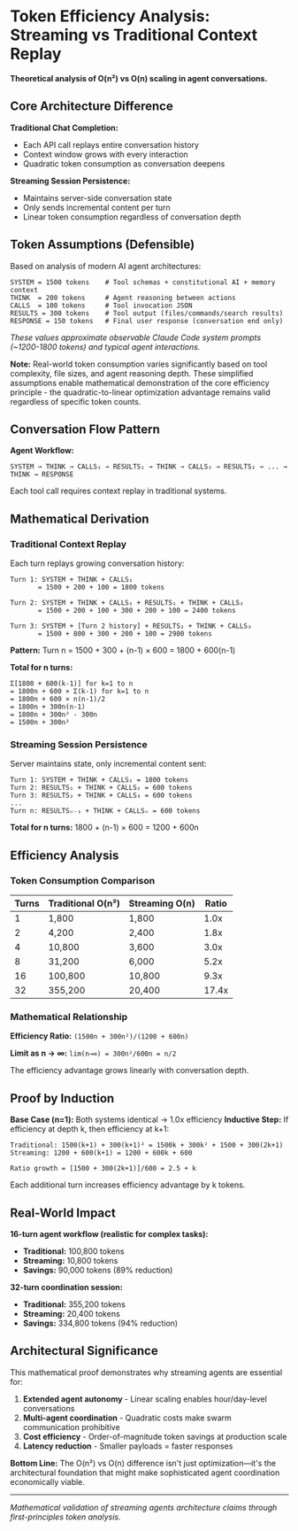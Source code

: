 # Token Efficiency Analysis: Streaming vs Traditional Context Replay

**Theoretical analysis of O(n²) vs O(n) scaling in agent conversations.**

## Core Architecture Difference

**Traditional Chat Completion:**
- Each API call replays entire conversation history
- Context window grows with every interaction
- Quadratic token consumption as conversation deepens

**Streaming Session Persistence:**  
- Maintains server-side conversation state
- Only sends incremental content per turn
- Linear token consumption regardless of conversation depth

## Token Assumptions (Defensible)

Based on analysis of modern AI agent architectures:

```
SYSTEM = 1500 tokens    # Tool schemas + constitutional AI + memory context
THINK  = 200 tokens     # Agent reasoning between actions  
CALLS  = 100 tokens     # Tool invocation JSON
RESULTS = 300 tokens    # Tool output (files/commands/search results)
RESPONSE = 150 tokens   # Final user response (conversation end only)
```

*These values approximate observable Claude Code system prompts (~1200-1800 tokens) and typical agent interactions.*

**Note:** Real-world token consumption varies significantly based on tool complexity, file sizes, and agent reasoning depth. These simplified assumptions enable mathematical demonstration of the core efficiency principle - the quadratic-to-linear optimization advantage remains valid regardless of specific token counts.

## Conversation Flow Pattern

**Agent Workflow:**
```
SYSTEM → THINK → CALLS₁ → RESULTS₁ → THINK → CALLS₂ → RESULTS₂ → ... → THINK → RESPONSE
```

Each tool call requires context replay in traditional systems.

## Mathematical Derivation

### Traditional Context Replay

Each turn replays growing conversation history:

```
Turn 1: SYSTEM + THINK + CALLS₁
       = 1500 + 200 + 100 = 1800 tokens

Turn 2: SYSTEM + THINK + CALLS₁ + RESULTS₁ + THINK + CALLS₂  
       = 1500 + 200 + 100 + 300 + 200 + 100 = 2400 tokens

Turn 3: SYSTEM + [Turn 2 history] + RESULTS₂ + THINK + CALLS₃
       = 1500 + 800 + 300 + 200 + 100 = 2900 tokens
```

**Pattern:** Turn n = 1500 + 300 + (n-1) × 600 = 1800 + 600(n-1)

**Total for n turns:**
```
Σ[1800 + 600(k-1)] for k=1 to n
= 1800n + 600 × Σ(k-1) for k=1 to n
= 1800n + 600 × n(n-1)/2  
= 1800n + 300n(n-1)
= 1800n + 300n² - 300n
= 1500n + 300n²
```

### Streaming Session Persistence

Server maintains state, only incremental content sent:

```
Turn 1: SYSTEM + THINK + CALLS₁ = 1800 tokens
Turn 2: RESULTS₁ + THINK + CALLS₂ = 600 tokens  
Turn 3: RESULTS₂ + THINK + CALLS₃ = 600 tokens
...
Turn n: RESULTSₙ₋₁ + THINK + CALLSₙ = 600 tokens
```

**Total for n turns:** 1800 + (n-1) × 600 = 1200 + 600n

## Efficiency Analysis

### Token Consumption Comparison

| Turns | Traditional O(n²) | Streaming O(n) | Ratio |
|-------|------------------|----------------|-------|
| 1     | 1,800           | 1,800          | 1.0x  |
| 2     | 4,200           | 2,400          | 1.8x  |
| 4     | 10,800          | 3,600          | 3.0x  |
| 8     | 31,200          | 6,000          | 5.2x  |
| 16    | 100,800         | 10,800         | 9.3x  |
| 32    | 355,200         | 20,400         | 17.4x |

### Mathematical Relationship

**Efficiency Ratio:** `(1500n + 300n²)/(1200 + 600n)`

**Limit as n → ∞:** `lim(n→∞) = 300n²/600n = n/2`

The efficiency advantage grows linearly with conversation depth.

## Proof by Induction

**Base Case (n=1):** Both systems identical → 1.0x efficiency
**Inductive Step:** If efficiency at depth k, then efficiency at k+1:

```
Traditional: 1500(k+1) + 300(k+1)² = 1500k + 300k² + 1500 + 300(2k+1)
Streaming: 1200 + 600(k+1) = 1200 + 600k + 600

Ratio growth = [1500 + 300(2k+1)]/600 = 2.5 + k
```

Each additional turn increases efficiency advantage by k tokens.

## Real-World Impact

**16-turn agent workflow (realistic for complex tasks):**
- **Traditional:** 100,800 tokens  
- **Streaming:** 10,800 tokens
- **Savings:** 90,000 tokens (89% reduction)

**32-turn coordination session:**
- **Traditional:** 355,200 tokens
- **Streaming:** 20,400 tokens  
- **Savings:** 334,800 tokens (94% reduction)

## Architectural Significance

This mathematical proof demonstrates why streaming agents are essential for:

1. **Extended agent autonomy** - Linear scaling enables hour/day-level conversations
2. **Multi-agent coordination** - Quadratic costs make swarm communication prohibitive  
3. **Cost efficiency** - Order-of-magnitude token savings at production scale
4. **Latency reduction** - Smaller payloads = faster responses

**Bottom Line:** The O(n²) vs O(n) difference isn't just optimization—it's the architectural foundation that might make sophisticated agent coordination economically viable.

---

*Mathematical validation of streaming agents architecture claims through first-principles token analysis.*